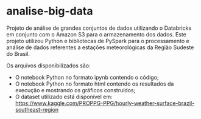 # analise-big-data
Projeto de análise de grandes conjuntos de dados utilizando o Databricks em conjunto com o Amazon S3 para o armazenamento dos dados. Este projeto utilizou Python e bibliotecas de PySpark para o processamento e análise de dados referentes a estações meteorológicas da Região Sudeste do Brasil.

Os arquivos disponibilizados são:
- O notebook Python no formato ipynb contendo o código;
- O notebook Python no formato html contendo os resultados da execução e mostrando os gráficos construídos;
- O dataset utilizado está disponível em: https://www.kaggle.com/PROPPG-PPG/hourly-weather-surface-brazil-southeast-region
